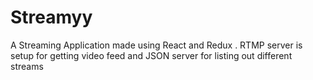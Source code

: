 # Streamyy
A Streaming Application made using React and Redux . RTMP server is setup for getting video feed and JSON server for listing out different streams 
